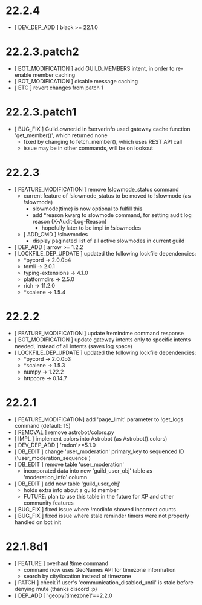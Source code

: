 # 22.2.4
- [ DEV_DEP_ADD ] black >= 22.1.0

# 22.2.3.patch2
- [ BOT_MODIFICATION ] add GUILD_MEMBERS intent, in order to re-enable member caching
- [ BOT_MODIFICATION ] disable message caching
- [ ETC ] revert changes from patch 1

# 22.2.3.patch1
- [ BUG_FIX ] Guild.owner.id in !serverinfo used gateway cache function 'get_member()', which returned none
    - fixed by changing to fetch_member(), which uses REST API call
    - issue may be in other commands, will be on lookout

# 22.2.3
- [ FEATURE_MODIFICATION ] remove !slowmode_status command
    - current feature of !slowmode_status to be moved to !slowmode (as !slowmode)
        - slowmode(time) is now optional to fulfill this
        - add *reason kwarg to slowmode command, for setting audit log reason (X-Audit-Log-Reason)
            - hopefully later to be impl in !slowmodes
    - [ ADD_CMD ] !slowmodes
        - display paginated list of all active slowmodes in current guild
- [ DEP_ADD ] arrow >= 1.2.2
- [ LOCKFILE_DEP_UPDATE ] updated the following lockfile dependencies:
    - *pycord -> 2.0.0b4
    - tomli -> 2.0.1
    - typing-extensions -> 4.1.0
    - platformdirs -> 2.5.0
    - rich -> 11.2.0
    - *scalene -> 1.5.4

# 22.2.2
- [ FEATURE_MODIFICATION ] update !remindme command response
- [ BOT_MODIFICATION ] update gateway intents only to specific intents needed, instead of all intents (saves log space)
- [ LOCKFILE_DEP_UPDATE ] updated the following lockfile dependencies:
    - *pycord -> 2.0.0b3
    - *scalene -> 1.5.3
    - numpy -> 1.22.2
    - httpcore -> 0.14.7

# 22.2.1
- [ FEATURE_MODIFICATION] add 'page_limit' parameter to !get_logs command (default: 15)  
- [ REMOVAL ] remove astrobot/colors.py
- [ IMPL ] implement colors into Astrobot (as Astrobot().colors)
- [ DEV_DEP_ADD ] 'radon'>=5.1.0
- [ DB_EDIT ] change 'user_moderation' primary_key to sequenced ID ('user_moderation_sequence')
- [ DB_EDIT ] remove table 'user_moderation'
    - incorporated data into new 'guild_user_obj' table as 'moderation_info' column
- [ DB_EDIT ] add new table 'guild_user_obj'
    - holds extra info about a guild member
    - FUTURE: plan to use this table in the future for XP and other community features
- [ BUG_FIX ] fixed issue where !modinfo showed incorrect counts
- [ BUG_FIX ] fixed issue where stale reminder timers were not properly handled on bot init

# 22.1.8d1
- [ FEATURE ] overhaul !time command
    - command now uses GeoNames API for timezone information
    - search by city/location instead of timezone
- [ PATCH ] check if user's 'communication_disabled_until' is stale before denying mute (thanks discord :p)
- [ DEP_ADD ] 'geopy[timezone]'==2.2.0